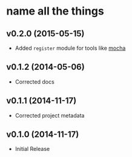 # name all the things

## v0.2.0 (2015-05-15)

 * Added `register` module for tools like [mocha](http://mochajs.org/#require-option)

## v0.1.2 (2014-05-06)

 * Corrected docs

## v0.1.1 (2014-11-17)

 * Corrected project metadata

## v0.1.0 (2014-11-17)

 * Initial Release
